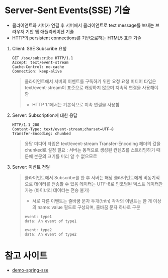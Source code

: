 # Server-Sent Events(SSE) 기술

- 클라이언트와 서버가 연결 후 서버에서 클라이언트로 text message를 보내는 브라우저 기반 웹 애플리케이션 기술
- HTTP의 persistent connections를 기반으로하는 HTML5 표준 기술

1. Client: SSE Subscribe 요청
	```
	GET /sse/subscribe HTTP/1.1
	Accept: text/event-stream
	Cache-Control: no-cache
	Connection: keep-alive
	```
	> 클라이언트에서 서버의 이벤트를 구독하기 위한 요청
	> 요청 미디어 타입은 text/event-stream이 표준으로 캐싱하지 않으며 지속적 연결을 사용해야 함
	> * HTTP 1.1에서는 기본적으로 지속 연결을 사용함
2. Server: Subscription에 대한 응답
	```
	HTTP/1.1 200
	Content-Type: text/event-stream;charset=UTF-8
	Transfer-Encoding: chunked
	```
	> 응답 미디어 타입은 text/event-stream
	> Transfer-Encoding 헤더의 값을 chunked로 설정 필요
	> : 서버는 동적으로 생성된 컨텐츠를 스트리밍하기 때문에 본문의 크기를 미리 알 수 없으므로
3. Server: 이벤트 전달
   > 클라이언트에서 Subscribe를 한 후 서버는 해당 클라이언트에게 비동기적으로 데이터를 전송할 수 있음
   > 데이터는 UTF-8로 인코딩된 텍스트 데이터만 가능 (바이너리 데이터는 전송 불가)
   > * 서로 다른 이벤트는 줄바꿈 문자 두개(\n\n)
   > 각각의 이벤트는 한 개 이상의 name: value 필드로 구성되며, 줄바꿈 문자 하나로 구분
   > ```
   > event: type1
   > data: An event of type1
   > 
   > event: type2
   > data: An event of type2

# 참고 사이트
* [demo-spring-sse](https://github.com/aliakh/demo-spring-sse)
